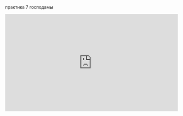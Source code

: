 практика 7 господамы
<iframe width="560" height="315" src="https://www.youtube.com/embed/ITupItcQ8_c" frameborder="0" allow="accelerometer; autoplay; clipboard-write; encrypted-media; gyroscope; picture-in-picture" allowfullscreen></iframe>
